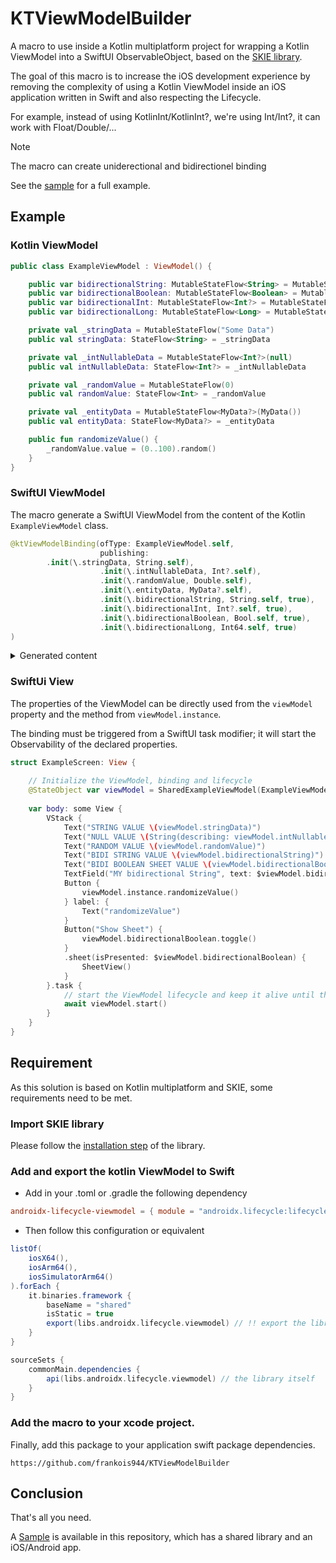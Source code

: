 # KTViewModelBuilder
A macro to use inside a Kotlin multiplatform project for wrapping a Kotlin ViewModel into a SwiftUI ObservableObject, based on the [SKIE library](https://skie.touchlab.co/).

The goal of this macro is to increase the iOS development experience by removing the complexity of using a Kotlin ViewModel inside an iOS application written in Swift and also respecting the Lifecycle.

For example, instead of using KotlinInt/KotlinInt?, we're using Int/Int?, it can work with Float/Double/...

> [!NOTE]  
> The macro can create uniderectional and bidirectionel binding

See the [sample](https://github.com/frankois944/KTViewModelBuilder/tree/main/Sample) for a full example.

## Example

### Kotlin ViewModel

```kotlin
public class ExampleViewModel : ViewModel() {

    public var bidirectionalString: MutableStateFlow<String> = MutableStateFlow<String>("SOME INPUT")
    public var bidirectionalBoolean: MutableStateFlow<Boolean> = MutableStateFlow<Boolean>(false)
    public var bidirectionalInt: MutableStateFlow<Int?> = MutableStateFlow<Int?>(42)
    public var bidirectionalLong: MutableStateFlow<Long> = MutableStateFlow<Long>(424242L)

    private val _stringData = MutableStateFlow("Some Data")
    public val stringData: StateFlow<String> = _stringData

    private val _intNullableData = MutableStateFlow<Int?>(null)
    public val intNullableData: StateFlow<Int?> = _intNullableData

    private val _randomValue = MutableStateFlow(0)
    public val randomValue: StateFlow<Int> = _randomValue

    private val _entityData = MutableStateFlow<MyData?>(MyData())
    public val entityData: StateFlow<MyData?> = _entityData

    public fun randomizeValue() {
        _randomValue.value = (0..100).random()
    }
}
```

### SwiftUI ViewModel

The macro generate a SwiftUI ViewModel from the content of the Kotlin `ExampleViewModel` class.

```swift
@ktViewModelBinding(ofType: ExampleViewModel.self,
                    publishing:
        .init(\.stringData, String.self),
                    .init(\.intNullableData, Int?.self),
                    .init(\.randomValue, Double.self),
                    .init(\.entityData, MyData?.self),
                    .init(\.bidirectionalString, String.self, true),
                    .init(\.bidirectionalInt, Int?.self, true),
                    .init(\.bidirectionalBoolean, Bool.self, true),
                    .init(\.bidirectionalLong, Int64.self, true)
)
```
<details>
<summary>Generated content</summary>

```swift
class SharedExampleViewModel : ObservableObject {
    private let viewModelStore = ViewModelStore()

    @Published private(set) var stringData: String

    @Published private(set) var intNullableData: Int?

    @Published private(set) var randomValue: Double

    @Published private(set) var entityData: MyData?

    @Published var bidirectionalString: String {
            didSet {
                instance.bidirectionalString.value = bidirectionalString
            }
        }

    @Published var bidirectionalInt: Int? {
            didSet {
                instance.bidirectionalInt.value = bidirectionalInt != nil ? KotlinInt(integerLiteral: bidirectionalInt!) : nil
            }
        }

    @Published var bidirectionalBoolean: Bool {
            didSet {
                instance.bidirectionalBoolean.value = KotlinBoolean(bool:  bidirectionalBoolean)
            }
        }

    @Published var bidirectionalLong: Int64 {
            didSet {
                instance.bidirectionalLong.value = KotlinLong(value: bidirectionalLong)
            }
        }

    init(_ viewModel: ExampleViewModel) {
        self.viewModelStore.put(key: "ExampleViewModelKey", viewModel: viewModel)
        self.stringData = viewModel.stringData.value
        print("INIT stringData : " + String(describing: viewModel.stringData.value))
        self.intNullableData = viewModel.intNullableData.value?.intValue
        print("INIT intNullableData : " + String(describing: viewModel.intNullableData.value))
        self.randomValue = viewModel.randomValue.value.doubleValue
        print("INIT randomValue : " + String(describing: viewModel.randomValue.value))
        self.entityData = viewModel.entityData.value
        print("INIT entityData : " + String(describing: viewModel.entityData.value))
        self.bidirectionalString = viewModel.bidirectionalString.value
        print("INIT bidirectionalString : " + String(describing: viewModel.bidirectionalString.value))
        self.bidirectionalInt = viewModel.bidirectionalInt.value?.intValue
        print("INIT bidirectionalInt : " + String(describing: viewModel.bidirectionalInt.value))
        self.bidirectionalBoolean = viewModel.bidirectionalBoolean.value.boolValue
        print("INIT bidirectionalBoolean : " + String(describing: viewModel.bidirectionalBoolean.value))
        self.bidirectionalLong = viewModel.bidirectionalLong.value.int64Value
        print("INIT bidirectionalLong : " + String(describing: viewModel.bidirectionalLong.value))
    }

    var instance: ExampleViewModel {
        self.viewModelStore.get(key: "ExampleViewModelKey") as! ExampleViewModel
    }

    func start() async {
        await withTaskGroup(of: (Void).self) {
            $0.addTask { @MainActor [weak self] in
                for await value in self!.instance.stringData where self != nil {
                    if value != self?.stringData {
                        #if DEBUG
                        print("UPDATING TO VIEW stringData : " + String(describing: value))
                        #endif
                        self?.stringData = value
                    }
                }
            }
            $0.addTask { @MainActor [weak self] in
                for await value in self!.instance.intNullableData where self != nil {
                    if value?.intValue != self?.intNullableData {
                        #if DEBUG
                        print("UPDATING TO VIEW intNullableData : " + String(describing: value))
                        #endif
                        self?.intNullableData = value?.intValue
                    }
                }
            }
            $0.addTask { @MainActor [weak self] in
                for await value in self!.instance.randomValue where self != nil {
                    if value.doubleValue != self?.randomValue {
                        #if DEBUG
                        print("UPDATING TO VIEW randomValue : " + String(describing: value))
                        #endif
                        self?.randomValue = value.doubleValue
                    }
                }
            }
            $0.addTask { @MainActor [weak self] in
                for await value in self!.instance.entityData where self != nil {
                    if value != self?.entityData {
                        #if DEBUG
                        print("UPDATING TO VIEW entityData : " + String(describing: value))
                        #endif
                        self?.entityData = value
                    }
                }
            }
            $0.addTask { @MainActor [weak self] in
                for await value in self!.instance.bidirectionalString where self != nil {
                    if value != self?.bidirectionalString {
                        #if DEBUG
                        print("UPDATING TO VIEW bidirectionalString : " + String(describing: value))
                        #endif
                        self?.bidirectionalString = value
                    }
                }
            }
            $0.addTask { @MainActor [weak self] in
                for await value in self!.instance.bidirectionalInt where self != nil {
                    if value?.intValue != self?.bidirectionalInt {
                        #if DEBUG
                        print("UPDATING TO VIEW bidirectionalInt : " + String(describing: value))
                        #endif
                        self?.bidirectionalInt = value?.intValue
                    }
                }
            }
            $0.addTask { @MainActor [weak self] in
                for await value in self!.instance.bidirectionalBoolean where self != nil {
                    if value.boolValue != self?.bidirectionalBoolean {
                        #if DEBUG
                        print("UPDATING TO VIEW bidirectionalBoolean : " + String(describing: value))
                        #endif
                        self?.bidirectionalBoolean = value.boolValue
                    }
                }
            }
            $0.addTask { @MainActor [weak self] in
                for await value in self!.instance.bidirectionalLong where self != nil {
                    if value.int64Value != self?.bidirectionalLong {
                        #if DEBUG
                        print("UPDATING TO VIEW bidirectionalLong : " + String(describing: value))
                        #endif
                        self?.bidirectionalLong = value.int64Value
                    }
                }
            }
        }
    }

    deinit {
        self.viewModelStore.clear()
    }
}
```
</details>

### SwiftUi View

The properties of the ViewModel can be directly used from the `viewModel` property and the method from `viewModel.instance`.

The binding must be triggered from a SwiftUI task modifier; it will start the Observability of the declared properties.

```swift
struct ExampleScreen: View {
    
    // Initialize the ViewModel, binding and lifecycle
    @StateObject var viewModel = SharedExampleViewModel(ExampleViewModel())
    
    var body: some View {
        VStack {
            Text("STRING VALUE \(viewModel.stringData)")
            Text("NULL VALUE \(String(describing: viewModel.intNullableData))")
            Text("RANDOM VALUE \(viewModel.randomValue)")
            Text("BIDI STRING VALUE \(viewModel.bidirectionalString)")
            Text("BIDI BOOLEAN SHEET VALUE \(viewModel.bidirectionalBoolean)") // see app logs for update
            TextField("MY bidirectional String", text: $viewModel.bidirectionalString) // see app logs for update
            Button {
                viewModel.instance.randomizeValue()
            } label: {
                Text("randomizeValue")
            }
            Button("Show Sheet") {
                viewModel.bidirectionalBoolean.toggle()
            }
            .sheet(isPresented: $viewModel.bidirectionalBoolean) {
                SheetView()
            }
        }.task {
            // start the ViewModel lifecycle and keep it alive until the view disappear
            await viewModel.start()
        }
    }
}
```

## Requirement

As this solution is based on Kotlin multiplatform and SKIE, some requirements need to be met.

### Import SKIE library

Please follow the [installation step](https://skie.touchlab.co/intro#installation) of the library.

### Add and export the kotlin ViewModel to Swift

- Add in your .toml or .gradle the following dependency

```toml
androidx-lifecycle-viewmodel = { module = "androidx.lifecycle:lifecycle-viewmodel", version.ref = "androidx_lifecycle_version" }
```

- Then follow this configuration or equivalent

```gradle
listOf(
    iosX64(),
    iosArm64(),
    iosSimulatorArm64()
).forEach {
    it.binaries.framework {
        baseName = "shared"
        isStatic = true
        export(libs.androidx.lifecycle.viewmodel) // !! export the library for the iOS target, so it can be accessible from swift code !!
    }
}

sourceSets {
    commonMain.dependencies {
        api(libs.androidx.lifecycle.viewmodel) // the library itself
    }
}
```

### Add the macro to your xcode project.

Finally, add this package to your application swift package dependencies.

```
https://github.com/frankois944/KTViewModelBuilder
```

## Conclusion

That's all you need.

A [Sample](https://github.com/frankois944/KTViewModelBuilder/tree/main/Sample) is available in this repository, which has a shared library and an iOS/Android app.
